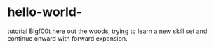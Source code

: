 # hello-world-
tutorial
Bigf00t here out the woods, trying to learn a new skill set and continue onward with forward expansion. 
